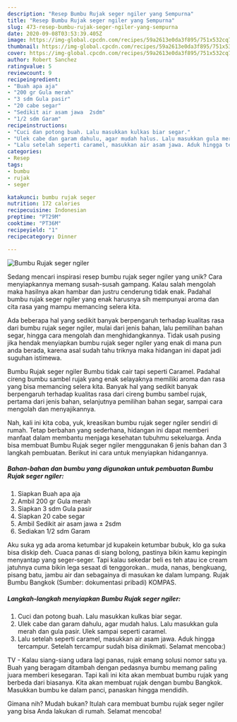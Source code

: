 ```yaml
---
description: "Resep Bumbu Rujak seger ngiler yang Sempurna"
title: "Resep Bumbu Rujak seger ngiler yang Sempurna"
slug: 473-resep-bumbu-rujak-seger-ngiler-yang-sempurna
date: 2020-09-08T03:53:39.405Z
image: https://img-global.cpcdn.com/recipes/59a2613e0da3f895/751x532cq70/bumbu-rujak-seger-ngiler-foto-resep-utama.jpg
thumbnail: https://img-global.cpcdn.com/recipes/59a2613e0da3f895/751x532cq70/bumbu-rujak-seger-ngiler-foto-resep-utama.jpg
cover: https://img-global.cpcdn.com/recipes/59a2613e0da3f895/751x532cq70/bumbu-rujak-seger-ngiler-foto-resep-utama.jpg
author: Robert Sanchez
ratingvalue: 5
reviewcount: 9
recipeingredient:
- "Buah apa aja"
- "200 gr Gula merah"
- "3 sdm Gula pasir"
- "20 cabe segar"
- "Sedikit air asam jawa  2sdm"
- "1/2 sdm Garam"
recipeinstructions:
- "Cuci dan potong buah. Lalu masukkan kulkas biar segar."
- "Ulek cabe dan garam dahulu, agar mudah halus. Lalu masukkan gula merah dan gula pasir. Ulek sampai seperti caramel."
- "Lalu setelah seperti caramel, masukkan air asam jawa. Aduk hingga tercampur. Setelah tercampur sudah bisa dinikmati. Selamat mencoba:)"
categories:
- Resep
tags:
- bumbu
- rujak
- seger

katakunci: bumbu rujak seger 
nutrition: 172 calories
recipecuisine: Indonesian
preptime: "PT29M"
cooktime: "PT36M"
recipeyield: "1"
recipecategory: Dinner

---
```



![Bumbu Rujak seger ngiler](https://img-global.cpcdn.com/recipes/59a2613e0da3f895/751x532cq70/bumbu-rujak-seger-ngiler-foto-resep-utama.jpg)

Sedang mencari inspirasi resep bumbu rujak seger ngiler yang unik? Cara menyiapkannya memang susah-susah gampang. Kalau salah mengolah maka hasilnya akan hambar dan justru cenderung tidak enak. Padahal bumbu rujak seger ngiler yang enak harusnya sih mempunyai aroma dan cita rasa yang mampu memancing selera kita.

Ada beberapa hal yang sedikit banyak berpengaruh terhadap kualitas rasa dari bumbu rujak seger ngiler, mulai dari jenis bahan, lalu pemilihan bahan segar, hingga cara mengolah dan menghidangkannya. Tidak usah pusing jika hendak menyiapkan bumbu rujak seger ngiler yang enak di mana pun anda berada, karena asal sudah tahu triknya maka hidangan ini dapat jadi suguhan istimewa.

Bumbu Rujak seger ngiler Bumbu tidak cair tapi seperti Caramel. Padahal cireng bumbu sambel rujak yang enak selayaknya memiliki aroma dan rasa yang bisa memancing selera kita. Banyak hal yang sedikit banyak berpengaruh terhadap kualitas rasa dari cireng bumbu sambel rujak, pertama dari jenis bahan, selanjutnya pemilihan bahan segar, sampai cara mengolah dan menyajikannya.


Nah, kali ini kita coba, yuk, kreasikan bumbu rujak seger ngiler sendiri di rumah. Tetap berbahan yang sederhana, hidangan ini dapat memberi manfaat dalam membantu menjaga kesehatan tubuhmu sekeluarga. Anda bisa membuat Bumbu Rujak seger ngiler menggunakan 6 jenis bahan dan 3 langkah pembuatan. Berikut ini cara untuk menyiapkan hidangannya.

<!--inarticleads1-->

##### Bahan-bahan dan bumbu yang digunakan untuk pembuatan Bumbu Rujak seger ngiler:

1. Siapkan Buah apa aja
1. Ambil 200 gr Gula merah
1. Siapkan 3 sdm Gula pasir
1. Siapkan 20 cabe segar
1. Ambil Sedikit air asam jawa ± 2sdm
1. Sediakan 1/2 sdm Garam


Aku suka yg ada aroma ketumbar jd kupakein ketumbar bubuk, klo ga suka bisa diskip deh. Cuaca panas di siang bolong, pastinya bikin kamu kepingin menyantap yang seger-seger. Tapi kalau sekedar beli es teh atau ice cream jatuhnya cuma bikin lega sesaat di tenggorokan.. muda, nanas, bengkuang, pisang batu, jambu air dan sebagainya di masukan ke dalam lumpang. Rujak Bumbu Bangkok (Sumber: dokumentasi pribadi) KOMPAS. 

<!--inarticleads2-->

##### Langkah-langkah menyiapkan Bumbu Rujak seger ngiler:

1. Cuci dan potong buah. Lalu masukkan kulkas biar segar.
1. Ulek cabe dan garam dahulu, agar mudah halus. Lalu masukkan gula merah dan gula pasir. Ulek sampai seperti caramel.
1. Lalu setelah seperti caramel, masukkan air asam jawa. Aduk hingga tercampur. Setelah tercampur sudah bisa dinikmati. Selamat mencoba:)


TV - Kalau siang-siang udara lagi panas, rujak emang solusi nomor satu ya. Buah yang beragam ditambah dengan pedasnya bumbu memang paling juara memberi kesegaran. Tapi kali ini kita akan membuat bumbu rujak yang berbeda dari biasanya. Kita akan membuat rujak dengan bumbu Bangkok. Masukkan bumbu ke dalam panci, panaskan hingga mendidih. 

Gimana nih? Mudah bukan? Itulah cara membuat bumbu rujak seger ngiler yang bisa Anda lakukan di rumah. Selamat mencoba!
